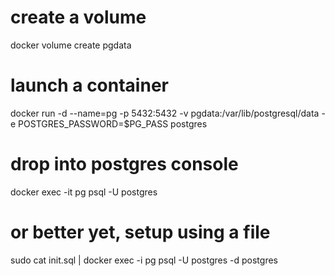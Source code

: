 # create a volume
docker volume create pgdata

# launch a container
docker run -d --name=pg -p 5432:5432 -v pgdata:/var/lib/postgresql/data -e POSTGRES_PASSWORD=$PG_PASS postgres

# drop into postgres console
docker exec -it pg psql -U postgres

# or better yet, setup using a file

 sudo cat init.sql | docker exec -i pg psql -U postgres -d postgres
